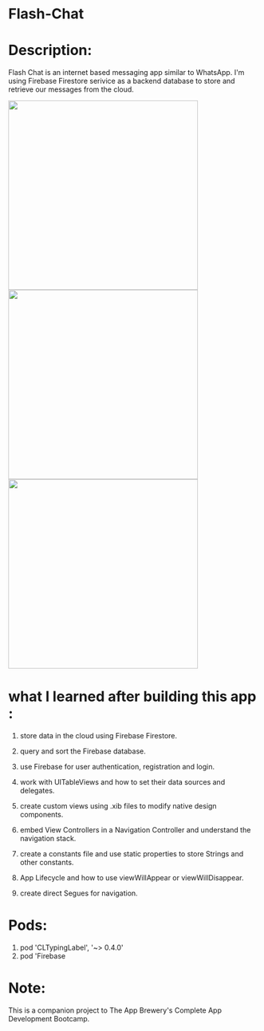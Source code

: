 # Flash-Chat
# Description:
Flash Chat is an internet based messaging app similar to WhatsApp. I'm using Firebase Firestore serivice as a backend database to store and retrieve our messages from the cloud. 

<img src="https://user-images.githubusercontent.com/51194818/91654622-a44bea80-eaaa-11ea-8093-81909140360a.png" width="380"> <img src="https://user-images.githubusercontent.com/51194818/91654627-af067f80-eaaa-11ea-83ab-cd8e0087129c.png" width="380"> <img src="https://user-images.githubusercontent.com/51194818/91654630-b2017000-eaaa-11ea-8ed2-5c7df0d2e2db.png" width="380">

# what I learned after building this app :
1. store data in the cloud using Firebase Firestore.

2. query and sort the Firebase database.

3. use Firebase for user authentication, registration and login.

4. work with UITableViews and how to set their data sources and delegates.

3. create custom views using .xib files to modify native design components.

4. embed View Controllers in a Navigation Controller and understand the navigation stack.

5. create a constants file and use static properties to store Strings and other constants.

6. App Lifecycle and how to use viewWillAppear or viewWillDisappear.

7. create direct Segues for navigation.

# Pods:
1. pod 'CLTypingLabel', '~> 0.4.0'
2. pod 'Firebase



# Note:
This is a companion project to The App Brewery's Complete App Development Bootcamp.
